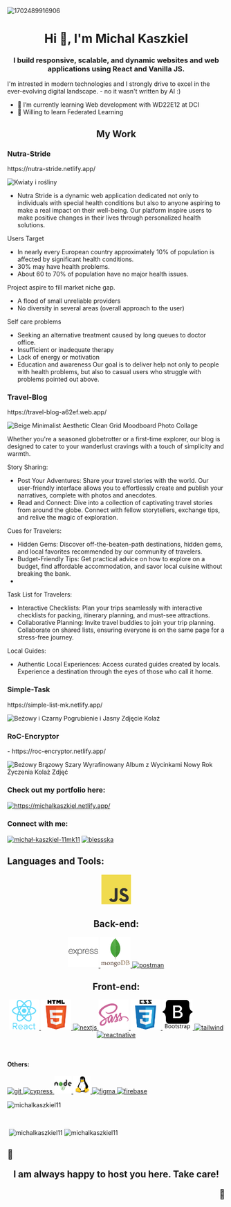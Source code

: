 ![1702489916906](https://github.com/michalkaszkiel11/michalkaszkiel11/assets/149673103/3a43d28b-c469-4715-8e2a-f3db68e0f03c)
<h1 align="center">Hi 👋, I'm Michal Kaszkiel


</h1>
<h3 align="center">
 I build responsive, scalable, and dynamic websites and web applications
using React and Vanilla JS.</h3>
<p> I'm intrested in modern technologies and I strongly drive to excel in the ever-evolving digital landscape. - no it wasn't written by AI :)</p>

- 🌱 I’m currently learning Web development with WD22E12 at DCI
- 🎰 Willing to learn Federated Learning 

<h2 align="center">My Work</h2>
<h3>Nutra-Stride</h3>
 https://nutra-stride.netlify.app/
 
![Kwiaty i rośliny](https://github.com/michalkaszkiel11/michalkaszkiel11/assets/149673103/bc899c59-5c92-4857-b92e-4797929fcad5)



- Nutra Stride is a dynamic web application dedicated not only to individuals with special health conditions but also to anyone aspiring to make a real impact on their well-being.
Our platform inspire users to make positive changes in their lives through personalized health solutions.

Users Target
- In nearly every European country approximately  10% of population  is affected by significant health conditions.
- 30% may have health problems.
- About 60 to 70% of population have no major health issues.

Project aspire to fill market niche gap.
- A flood of small unreliable providers
- No diversity in several areas (overall approach to the user)

Self care problems
- Seeking an alternative treatment caused by long queues to doctor office.
- Insufficient or inadequate therapy
- Lack of energy or motivation 
- Education and awareness 
Our goal is to deliver help not only to people with health problems, but also to casual users who struggle with problems pointed out above.

<h3>Travel-Blog</h3>
https://travel-blog-a62ef.web.app/

![Beige Minimalist Aesthetic Clean Grid Moodboard Photo Collage](https://github.com/michalkaszkiel11/michalkaszkiel11/assets/149673103/6fe7be76-be06-4c2a-bf04-06c5eee45ca7)

Whether you're a seasoned globetrotter or a first-time explorer, our blog is designed to cater to your wanderlust cravings with a touch of simplicity and warmth.

Story Sharing:
- Post Your Adventures: Share your travel stories with the world. Our user-friendly interface allows you to effortlessly create and publish your narratives, complete with photos and anecdotes.
- Read and Connect: Dive into a collection of captivating travel stories from around the globe. Connect with fellow storytellers, exchange tips, and relive the magic of exploration.
  
Cues for Travelers:
- Hidden Gems: Discover off-the-beaten-path destinations, hidden gems, and local favorites recommended by our community of travelers.
- Budget-Friendly Tips: Get practical advice on how to explore on a budget, find affordable accommodation, and savor local cuisine without breaking the bank.
- 
Task List for Travelers:
- Interactive Checklists: Plan your trips seamlessly with interactive checklists for packing, itinerary planning, and must-see attractions.
- Collaborative Planning: Invite travel buddies to join your trip planning. Collaborate on shared lists, ensuring everyone is on the same page for a stress-free journey.

Local Guides:
- Authentic Local Experiences: Access curated guides created by locals. Experience a destination through the eyes of those who call it home.


<h3>Simple-Task</h3>
  https://simple-list-mk.netlify.app/
  
![Beżowy i Czarny Pogrubienie i Jasny Zdjęcie Kolaż](https://github.com/michalkaszkiel11/michalkaszkiel11/assets/149673103/84d71da2-277e-4b6c-bd7f-c2ef1020440a)

 
<h3>RoC-Encryptor</h3>
- https://roc-encryptor.netlify.app/

![Beżowy Brązowy Szary Wyrafinowany Album z Wycinkami Nowy Rok Życzenia Kolaż Zdjęć](https://github.com/michalkaszkiel11/michalkaszkiel11/assets/149673103/6c92656f-39d6-473b-82f2-023d8eaf3a8f)


<p>
 <h3 align="left">Check out my portfolio here:</h3>
 <a href="/https://michalkaszkiel.netlify.app/" target="blank"><img align="center" src="https://raw.githubusercontent.com/rahuldkjain/github-profile-readme-generator/master/src/images/icons/Social/rss.svg" alt="https://michalkaszkiel.netlify.app/" height="50" width="60" /></a>
</p>



<h3 align="left">Connect with me:</h3>
<p align="left">
<a href="https://linkedin.com/in/michał-kaszkiel-11mk11" target="blank"><img align="center" src="https://raw.githubusercontent.com/rahuldkjain/github-profile-readme-generator/master/src/images/icons/Social/linked-in-alt.svg" alt="michał-kaszkiel-11mk11" height="50" width="60" /></a>
<a href="https://instagram.com/blessska" target="blank"><img align="center" src="https://raw.githubusercontent.com/rahuldkjain/github-profile-readme-generator/master/src/images/icons/Social/instagram.svg" alt="blessska" height="50" width="60" /></a>
</p>

<p align="center">
<h2 align="left">Languages and Tools:</h2>
 <p align="center">
 <a href="https://developer.mozilla.org/en-US/docs/Web/JavaScript" target="_blank" rel="noreferrer"> <img src="https://raw.githubusercontent.com/devicons/devicon/master/icons/javascript/javascript-original.svg" alt="javascript" width="70" height="70"/> </a>

  </p>
</p>

<p align="center">
<h2 align="center">Back-end:</h2>
 <p align="center">
 <a href="https://expressjs.com" target="_blank" rel="noreferrer"> <img src="https://raw.githubusercontent.com/devicons/devicon/master/icons/express/express-original-wordmark.svg" alt="express" width="70" height="70"/> </a>
 <a href="https://www.mongodb.com/" target="_blank" rel="noreferrer"> <img src="https://raw.githubusercontent.com/devicons/devicon/master/icons/mongodb/mongodb-original-wordmark.svg" alt="mongodb" width="70" height="70"/> </a>
 <a href="https://postman.com" target="_blank" rel="noreferrer"> <img src="https://www.vectorlogo.zone/logos/getpostman/getpostman-icon.svg" alt="postman" width="70" height="70"/> </a>
  </p>
</p>

<p align="left">
<h2 align="center">Front-end:</h2>
  <p align="center">
 <a href="https://reactjs.org/" target="_blank" rel="noreferrer"> <img src="https://raw.githubusercontent.com/devicons/devicon/master/icons/react/react-original-wordmark.svg" alt="react" width="70" height="70"/> </a>
 <a href="https://www.w3.org/html/" target="_blank" rel="noreferrer"> <img src="https://raw.githubusercontent.com/devicons/devicon/master/icons/html5/html5-original-wordmark.svg" alt="html5" width="70" height="70"/> </a>
 <a href="https://nextjs.org/" target="_blank" rel="noreferrer"> <img src="https://cdn.worldvectorlogo.com/logos/nextjs-2.svg" alt="nextjs" width="70" height="70"/> </a>
 <a href="https://sass-lang.com" target="_blank" rel="noreferrer"> <img src="https://raw.githubusercontent.com/devicons/devicon/master/icons/sass/sass-original.svg" alt="sass" width="70" height="70"/> </a>
 <a href="https://www.w3schools.com/css/" target="_blank" rel="noreferrer"> <img src="https://raw.githubusercontent.com/devicons/devicon/master/icons/css3/css3-original-wordmark.svg" alt="css3" width="70" height="70"/> </a>
 <a href="https://getbootstrap.com" target="_blank" rel="noreferrer"> <img src="https://raw.githubusercontent.com/devicons/devicon/master/icons/bootstrap/bootstrap-plain-wordmark.svg" alt="bootstrap" width="70" height="70"/> </a>
 <a href="https://tailwindcss.com/" target="_blank" rel="noreferrer"> <img src="https://www.vectorlogo.zone/logos/tailwindcss/tailwindcss-icon.svg" alt="tailwind" width="70" height="70"/> </a>
 <a href="https://reactnative.dev/" target="_blank" rel="noreferrer"> <img src="https://reactnative.dev/img/header_logo.svg" alt="reactnative" width="70" height="70"/> </a>
   </p>
</p>
<br>


<p align="left"><h4 align="left">Others:</h4>
 <p align="left">
 <a href="https://git-scm.com/" target="_blank" rel="noreferrer"> <img src="https://www.vectorlogo.zone/logos/git-scm/git-scm-icon.svg" alt="git" width="40" height="40"/> </a>
 <a href="https://www.cypress.io" target="_blank" rel="noreferrer"> <img src="https://raw.githubusercontent.com/simple-icons/simple-icons/6e46ec1fc23b60c8fd0d2f2ff46db82e16dbd75f/icons/cypress.svg" alt="cypress" width="40" height="40"/> </a> 
 <a href="https://nodejs.org" target="_blank" rel="noreferrer"> <img src="https://raw.githubusercontent.com/devicons/devicon/master/icons/nodejs/nodejs-original-wordmark.svg" alt="nodejs" width="40" height="40"/> </a> 
 <a href="https://www.linux.org/" target="_blank" rel="noreferrer"> <img src="https://raw.githubusercontent.com/devicons/devicon/master/icons/linux/linux-original.svg" alt="linux" width="40" height="40"/> </a>    
 <a href="https://www.figma.com/" target="_blank" rel="noreferrer"> <img src="https://www.vectorlogo.zone/logos/figma/figma-icon.svg" alt="figma" width="40" height="40"/> </a> 
 <a href="https://firebase.google.com/" target="_blank" rel="noreferrer"> <img src="https://www.vectorlogo.zone/logos/firebase/firebase-icon.svg" alt="firebase" width="40" height="40"/> </a>
    </p>
    <p align="left">
<img align="center" src="https://github-readme-stats.vercel.app/api/top-langs?username=michalkaszkiel11&show_icons=true&locale=en&layout=compact" alt="michalkaszkiel11" />
</p>

</p>
 <br>
<p align="left">&nbsp;<img align="center" src="https://github-readme-stats.vercel.app/api?username=michalkaszkiel11&show_icons=true&theme=dark&title_color=177ede&bg_color=e5f6ff&locale=en" alt="michalkaszkiel11" />
<img align="center" src="https://github-readme-streak-stats.herokuapp.com/?user=michalkaszkiel11&" alt="michalkaszkiel11" /></p>


<h2 align="center"><p align="left">🥰</p><p align="center">I am always happy to host you here. Take care!</p><p align="right">🥰</p></h2>
